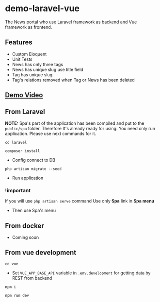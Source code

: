 # demo-laravel-vue

The News portal who use Laravel framework as backend and Vue framework as frontend.

## Features

- Custom Eloquent
- Unit Tests
- News has only three tags
- News has unique slug use title field
- Tag has unique slug
- Tag's relations removed when Tag or News has been deleted

## [Demo Video](https://bit.ly/31b8dat)

## From Laravel

**NOTE:** Spa's part of the application has been compiled and put to the `public/spa` folder. 
Therefore It's already ready for using. You need only run application. 
Please use next commands for it.


`cd laravel`

`composer install`

- Config connect to DB

`php artisan migrate --seed`

- Run application

### !important

If you will use `php artisan serve` command
Use only **Spa** link in **Spa menu**

- Then use Spa's menu

## From docker

- Coming soon

## From vue development

`cd vue`

- Set `VUE_APP_BASE_API` variable in `.env.development` for getting data by REST from backend

`npm i`

`npm run dev`



